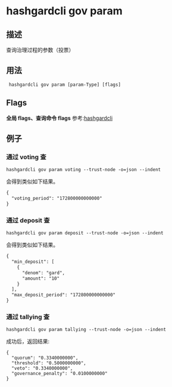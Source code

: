 # hashgardcli gov param

## 描述

查询治理过程的参数（投票）

## 用法

```shell
 hashgardcli gov param [param-Type] [flags]
```
## Flags

**全局 flags、查询命令 flags** 参考:[hashgardcli](../README.md)


## 例子

### 通过 voting 查

```shell
hashgardcli gov param voting --trust-node -o=json --indent
```

会得到类似如下结果。

```txt
{
  "voting_period": "172800000000000"
}
```

### 通过 deposit 查

```shell
hashgardcli gov param deposit --trust-node -o=json --indent
```

会得到类似如下结果。

```txt
{
  "min_deposit": [
    {
      "denom": "gard",
      "amount": "10"
    }
  ],
  "max_deposit_period": "172800000000000"
}
```


### 通过 tallying 查
```shell
hashgardcli gov param tallying --trust-node -o=json --indent
```

成功后，返回结果:
```shell
{
  "quorum": "0.3340000000",
  "threshold": "0.5000000000",
  "veto": "0.3340000000",
  "governance_penalty": "0.0100000000"
}
```
